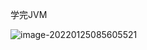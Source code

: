 学完JVM

![image-20220125085605521](https://mynotepicbed.oss-cn-beijing.aliyuncs.com/img/image-20220125085605521.png)

